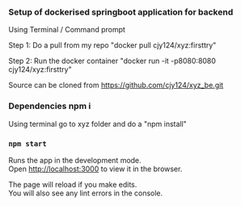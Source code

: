 ### Setup of dockerised springboot application for backend

Using Terminal / Command prompt

Step 1: Do a pull from my repo
"docker pull cjy124/xyz:firsttry"

Step 2: Run the docker container
"docker run -it -p8080:8080 cjy124/xyz:firsttry"

Source can be cloned from https://github.com/cjy124/xyz_be.git

### Dependencies npm i

Using terminal go to xyz folder and do a "npm install"

### `npm start`

Runs the app in the development mode.<br />
Open [http://localhost:3000](http://localhost:3000) to view it in the browser.

The page will reload if you make edits.<br />
You will also see any lint errors in the console.
